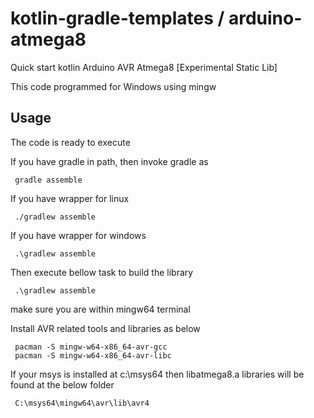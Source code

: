 # kotlin-gradle-templates / arduino-atmega8
Quick start kotlin Arduino AVR Atmega8 [Experimental Static Lib]

This code programmed for Windows using mingw

## Usage
The code is ready to execute 

If you have gradle in path, then invoke gradle as

     gradle assemble

If you have wrapper for linux

     ./gradlew assemble

If you have wrapper for windows

     .\gradlew assemble

Then execute bellow task to build the library

     .\gradlew assemble

make sure you are within mingw64 terminal

Install AVR related tools and libraries as below
       
     pacman -S mingw-w64-x86_64-avr-gcc
     pacman -S mingw-w64-x86_64-avr-libc

If your msys is installed at c:\msys64 then libatmega8.a libraries will be found at the below folder

     C:\msys64\mingw64\avr\lib\avr4

